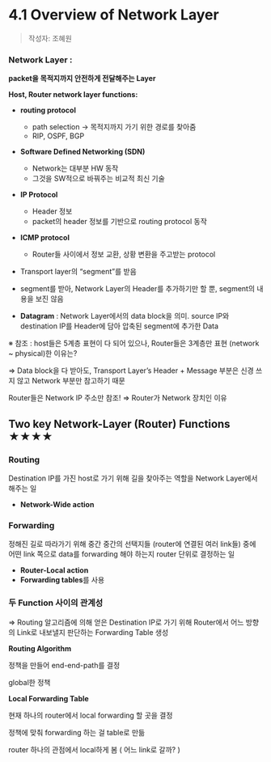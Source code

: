 # 4.1 Overview of Network Layer

> 작성자: 조혜원

### Network Layer :

**packet을 목적지까지 안전하게 전달해주는 Layer**

**Host, Router network layer functions:**

- **routing protocol**
  - path selection → 목적지까지 가기 위한 경로를 찾아줌
  - RIP, OSPF, BGP
- **Software Defined Networking (SDN)**
  - Network는 대부분 HW 동작
  - 그것을 SW적으로 바꿔주는 비교적 최신 기술
- **IP Protocol**
  - Header 정보
  - packet의 header 정보를 기반으로 routing protocol 동작
- **ICMP protocol**

  - Router들 사이에서 정보 교환, 상황 변환을 주고받는 protocol

- Transport layer의 “segment”를 받음
- segment를 받아, Network Layer의 Header를 추가하기만 할 뿐, segment의 내용을 보진 않음
- **Datagram** : Network Layer에서의 data block을 의미. source IP와 destination IP를 Header에 담아 압축된 segment에 추가한 Data

※ 참조 : host들은 5계층 표현이 다 되어 있으나, Router들은 3계층만 표현 (network ~ physical)한 이유는?

⇒ Data block을 다 받아도, Transport Layer’s Header + Message 부분은 신경 쓰지 않고 Network 부분만 참고하기 때문

Router들은 Network IP 주소만 참조! ⇒ Router가 Network 장치인 이유

## Two key Network-Layer (Router) Functions ★★★★

### Routing

Destination IP를 가진 host로 가기 위해 길을 찾아주는 역할을 Network Layer에서 해주는 일

- **Network-Wide action**

### Forwarding

정해진 길로 따라가기 위해 중간 중간의 선택지들 (router에 연결된 여러 link들) 중에 어떤 link 쪽으로 data를 forwarding 해야 하는지 router 단위로 결정하는 일

- **Router-Local action**
- **Forwarding tables**를 사용

### **두 Function 사이의 관계성**

⇒ Routing 알고리즘에 의해 얻은 Destination IP로 가기 위해 Router에서 어느 방향의 Link로 내보낼지 판단하는 Forwarding Table 생성

**Routing Algorithm**

정책을 만들어 end-end-path를 결정

global한 정책

**Local Forwarding Table**

현재 하나의 router에서 local forwarding 할 곳을 결정

정책에 맞춰 forwarding 하는 걸 table로 만듦

router 하나의 관점에서 local하게 봄 ( 어느 link로 갈까? )
